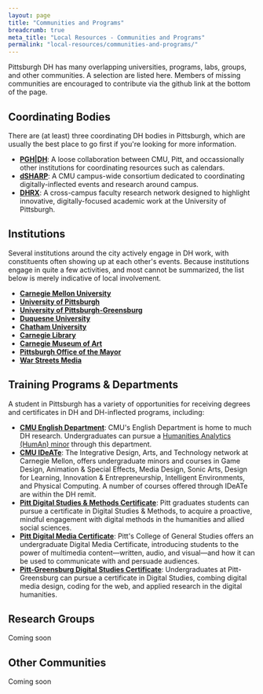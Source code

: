 ```yaml
---
layout: page
title: "Communities and Programs"
breadcrumb: true
meta_title: "Local Resources - Communities and Programs"
permalink: "local-resources/communities-and-programs/"
---
```

Pittsburgh DH has many overlapping universities, programs, labs, groups, and other communities. A selection are listed here. Members of missing communities are encouraged to contribute via the github link at the bottom of the page.

## Coordinating Bodies
There are (at least) three coordinating DH bodies in Pittsburgh, which are usually the best place to go first if you're looking for more information.
- [**PGH\|DH**](http://pghdh.net/): A loose collaboration between CMU, Pitt, and occassionally other institutions for coordinating resources such as calendars.
- [**dSHARP**](http://dsharp.library.cmu.edu/): A CMU campus-wide consortium dedicated to coordinating digitally-inflected events and research around campus.
- [**DHRX**](https://dhrx.pitt.edu): A cross-campus faculty research network designed to highlight innovative, digitally-focused academic work at the University of Pittsburgh.

## Institutions
Several institutions around the city actively engage in DH work, with constituents often showing up at each other's events. Because institutions engage in quite a few activities, and most cannot be summarized, the list below is merely indicative of local involvement.
- [**Carnegie Mellon University**](https://www.cmu.edu/)
- [**University of Pittsburgh**](https://www.pitt.edu/)
- [**University of Pittsburgh-Greensburg**](https://www.greensburg.pitt.edu/)
- [**Duquesne University**](https://www.duq.edu/)
- [**Chatham University**](https://www.chatham.edu/)
- [**Carnegie Library**](https://www.carnegielibrary.org/)
- [**Carnegie Museum of Art**](https://cmoa.org/)
- [**Pittsburgh Office of the Mayor**](https://pittsburghpa.gov/mayor/)
- [**War Streets Media**](http://www.warstreetsmedia.com/)

## Training Programs & Departments
A student in Pittsburgh has a variety of opportunities for receiving degrees and certificates in DH and DH-inflected programs, including:
- [**CMU English Department**](https://www.cmu.edu/dietrich/english/): CMU's English Department is home to much DH research. Undergraduates can pursue a [Humanities Analytics (HumAn) minor](https://www.cmu.edu/dietrich/english/undergraduate/minors/humanities-analytics-minor.html) through this department.
- [**CMU IDeATe**](https://ideate.cmu.edu/): The Integrative Design, Arts, and Technology network at Carnegie Mellon, offers undergraduate minors and courses in Game Design, Animation & Special Effects, Media Design, Sonic Arts, Design for Learning, Innovation & Entrepreneurship, Intelligent Environments, and Physical Computing. A number of courses offered through IDeATe are within the DH remit.
- [**Pitt Digital Studies & Methods Certificate**](https://www.dsam.pitt.edu/requirements): Pitt graduates students can pursue a certificate in Digital Studies & Methods, to acquire a proactive, mindful engagement with digital methods in the humanities and allied social sciences.
- [**Pitt Digital Media Certificate**](https://www.cgs.pitt.edu/digital-media-certificate): Pitt's College of General Studies offers an undergraduate Digital Media Certificate, introducing students to the power of multimedia content—written, audio, and visual—and how it can be used to communicate with and persuade audiences.
- [**Pitt-Greensburg Digital Studies Certificate**](https://www.greensburg.pitt.edu/academics/info/digital-studies): Undergraduates at Pitt-Greensburg can pursue a certificate in Digital Studies, combing digital media design, coding for the web, and applied research in the digital humanities.

## Research Groups
Coming soon

## Other Communities
Coming soon
